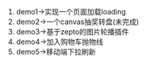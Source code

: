 1. demo1->实现一个页面加载loading
2. demo2->一个canvas抽奖转盘(未完成)
3. demo3->基于zepto的图片轮播插件
4. demo4->加入购物车抛物线
5. demo5->移动端下拉刷新